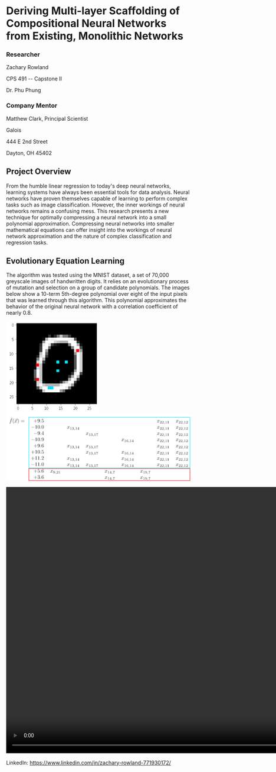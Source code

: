 # Deriving Multi-layer Scaffolding of Compositional Neural Networks from Existing, Monolithic Networks

### Researcher

Zachary Rowland

CPS 491 -- Capstone II

Dr. Phu Phung

### Company Mentor

Matthew Clark, Principal Scientist

Galois

444 E 2nd Street

Dayton, OH 45402

## Project Overview

From the humble linear regression to today's deep neural networks, learning systems have always been essential tools for data analysis. Neural networks have proven themselves capable of learning to perform complex tasks such as image classification. However, the inner workings of neural networks remains a confusing mess. This research presents a new technique for optimally compressing a neural network into a small polynomial approximation. Compressing neural networks into smaller mathematical equations can offer insight into the workings of neural network approximation and the nature of complex classification and regression tasks.

## Evolutionary Equation Learning

The algorithm was tested using the MNIST dataset, a set of 70,000 greyscale images of handwritten digits. It relies on an evolutionary process of mutation and selection on a group of candidate polynomials. The images below show a 10-term 5th-degree polynomial over eight of the input pixels that was learned through this algorithm. This polynomial approximates the behavior of the original neural network with a correlation coefficient of nearly 0.8.

![](img/zero_with_dots.png)
![](img/learned_equation.png)

<video width="1080" height="720" controls>
  <source src="vid/demo.mp4" type="video/mp4">
  Video cannot be displayed. Browser must support MP4 video display.
</video>

LinkedIn: https://www.linkedin.com/in/zachary-rowland-771930172/

